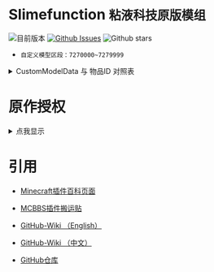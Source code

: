 # Slimefunction   `粘液科技原版模组`

![目前版本](https://img.shields.io/github/v/release/Dubhe-Development-Team/Slimefunction?include_prereleases)
[![Github Issues](https://img.shields.io/github/issues/Dubhe-Development-Team/Slimefunction.svg?style=popout)](https://github.com/Dubhe-Development-Team/Slimefunction/issues)
![Github stars](https://img.shields.io/github/stars/Dubhe-Development-Team/Slimefunction.svg)

* `自定义模型区段：7270000~7279999`

<details>
<summary>CustomModelData 与 物品ID 对照表</summary>

| CustomModelData | 物品ID | 物品名称 |
| ------- | ------- | ---------- |
| 7270001 | grandmas_walking_stick | 奶奶的拐杖 |
| 7270002 | grandpas_walking_stick | 爷爷的拐杖 |
| 7270003 | icy_bow | 冰封之弓 |
| 7270004 | explosive_pickaxe | 爆炸镐 |
| 7270005 | sword_of_beheading | 斩首之剑 |
</details>


# 原作授权

<details>
<summary>点我显示</summary>

![授权](./授权.jpg)
</details>

# 引用

* [Minecraft插件百科页面](https://mineplugin.org/SlimeFun4 "Minecraft插件百科页面")

* [MCBBS插件搬运贴](https://www.mcbbs.net/forum.php?mod=viewthread&tid=827594 "MCBBS插件搬运贴")

* [GitHub-Wiki （English）](https://github.com/TheBusyBiscuit/Slimefun4/wiki "GitHub-Wiki（English）")

* [GitHub-Wiki （中文）](https://github.com/StarWishsama/Slimefun4/wiki "GitHub-Wiki（中文）")

* [GitHub仓库](https://github.com/StarWishsama/Slimefun4 "GitHub仓库")
